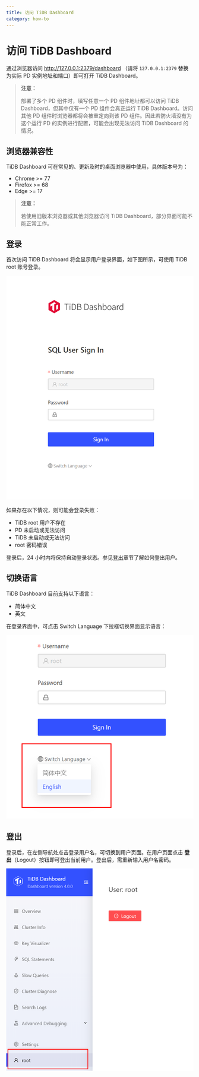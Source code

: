 ```yaml
---
title: 访问 TiDB Dashboard
category: how-to
---
```


# 访问 TiDB Dashboard

通过浏览器访问 <http://127.0.0.1:2379/dashboard> （请将 `127.0.0.1:2379` 替换为实际 PD 实例地址和端口）即可打开 TiDB Dashboard。

> **注意：**
>
> 部署了多个 PD 组件时，填写任意一个 PD 组件地址都可以访问 TiDB Dashboard，但其中仅有一个 PD 组件会真正运行 TiDB Dashboard。访问其他 PD 组件时浏览器都将会被重定向到该 PD 组件。因此若防火墙没有为这个运行 PD 的实例进行配置，可能会出现无法访问 TiDB Dashboard 的情况。

## 浏览器兼容性

TiDB Dashboard 可在常见的、更新及时的桌面浏览器中使用，具体版本号为：

- Chrome >= 77
- Firefox >= 68
- Edge >= 17

> **注意：**
>
> 若使用旧版本浏览器或其他浏览器访问 TiDB Dashboard，部分界面可能不能正常工作。

## 登录

首次访问 TiDB Dashboard 将会显示用户登录界面，如下图所示，可使用 TiDB root 账号登录。

![登录界面](/media/dashboard/access-login.png)

如果存在以下情况，则可能会登录失败：

- TiDB root 用户不存在
- PD 未启动或无法访问
- TiDB 未启动或无法访问
- root 密码错误

登录后，24 小时内将保持自动登录状态。参见[登出](#登出)章节了解如何登出用户。

## 切换语言

TiDB Dashboard 目前支持以下语言：

- 简体中文
- 英文

在登录界面中，可点击 Switch Language 下拉框切换界面显示语言：

![切换语言](/media/dashboard/access-switch-language.png)

## 登出

登录后，在左侧导航处点击登录用户名，可切换到用户页面。在用户页面点击 **登出**（Logout）按钮即可登出当前用户。登出后，需重新输入用户名密码。

![登出](/media/dashboard/access-logout.png)
